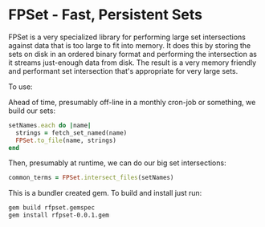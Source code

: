 FPSet - Fast, Persistent Sets
=============================

FPSet is a very specialized library for performing large set
intersections against data that is too large to fit into memory. It
does this by storing the sets on disk in an ordered binary format and
performing the intersection as it streams just-enough data from
disk. The result is a very memory friendly and performant set
intersection that's appropriate for very large sets.

To use:

Ahead of time, presumably off-line in a monthly cron-job or something,
we build our sets:

``` ruby
setNames.each do |name|
  strings = fetch_set_named(name)
  FPSet.to_file(name, strings)
end
```

Then, presumably at runtime, we can do our big set intersections:

``` ruby
common_terms = FPSet.intersect_files(setNames)
```

This is a bundler created gem. To build and install just run:

``` bash
gem build rfpset.gemspec
gem install rfpset-0.0.1.gem
```

